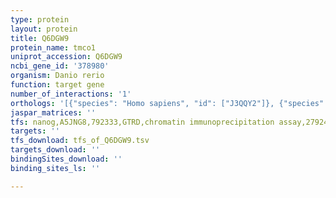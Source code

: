 ```yaml
---
type: protein
layout: protein
title: Q6DGW9
protein_name: tmco1
uniprot_accession: Q6DGW9
ncbi_gene_id: '378980'
organism: Danio rerio
function: target gene
number_of_interactions: '1'
orthologs: '[{"species": "Homo sapiens", "id": ["J3QQY2"]}, {"species": "Mus musculus", "id": ["<a href=\"/protein/q921l3\">Q921L3</a>"]}, {"species": "Rattus norvegicus", "id": ["<a href=\"/protein/q5i0h4\">Q5I0H4</a>"]}, {"species": "Drosophila melanogaster", "id": ["<a href=\"/protein/q9vj11\">Q9VJ11</a>"]}, {"species": "Caenorhabditis elegans", "id": ["<a href=\"/protein/q19714\">Q19714</a>"]}]'
jaspar_matrices: ''
tfs: nanog,A5JNG8,792333,GTRD,chromatin immunoprecipitation assay,27924024%5Buid%5D,No
targets: ''
tfs_download: tfs_of_Q6DGW9.tsv
targets_download: ''
bindingSites_download: ''
binding_sites_ls: ''

---
```

